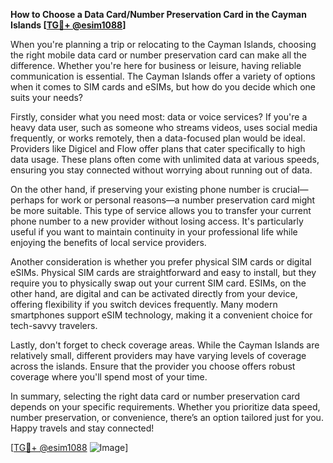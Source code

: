 **How to Choose a Data Card/Number Preservation Card in the Cayman Islands [[TG💪+ @esim1088](https://t.me/s/esim1088)]**

When you're planning a trip or relocating to the Cayman Islands, choosing the right mobile data card or number preservation card can make all the difference. Whether you're here for business or leisure, having reliable communication is essential. The Cayman Islands offer a variety of options when it comes to SIM cards and eSIMs, but how do you decide which one suits your needs?

Firstly, consider what you need most: data or voice services? If you're a heavy data user, such as someone who streams videos, uses social media frequently, or works remotely, then a data-focused plan would be ideal. Providers like Digicel and Flow offer plans that cater specifically to high data usage. These plans often come with unlimited data at various speeds, ensuring you stay connected without worrying about running out of data.

On the other hand, if preserving your existing phone number is crucial—perhaps for work or personal reasons—a number preservation card might be more suitable. This type of service allows you to transfer your current phone number to a new provider without losing access. It's particularly useful if you want to maintain continuity in your professional life while enjoying the benefits of local service providers.

Another consideration is whether you prefer physical SIM cards or digital eSIMs. Physical SIM cards are straightforward and easy to install, but they require you to physically swap out your current SIM card. ESIMs, on the other hand, are digital and can be activated directly from your device, offering flexibility if you switch devices frequently. Many modern smartphones support eSIM technology, making it a convenient choice for tech-savvy travelers.

Lastly, don't forget to check coverage areas. While the Cayman Islands are relatively small, different providers may have varying levels of coverage across the islands. Ensure that the provider you choose offers robust coverage where you'll spend most of your time.

In summary, selecting the right data card or number preservation card depends on your specific requirements. Whether you prioritize data speed, number preservation, or convenience, there’s an option tailored just for you. Happy travels and stay connected! 

[[TG💪+ @esim1088](https://t.me/s/esim1088) ![Image](https://i.postimg.cc/Y0z9fWf4/image.png)]
